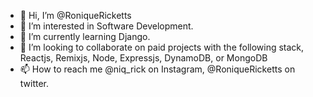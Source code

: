 - 👋 Hi, I’m @RoniqueRicketts
- 👀 I’m interested in Software Development.
- 🌱 I’m currently learning Django.
- 💞️ I’m looking to collaborate on paid projects with the following stack, Reactjs, Remixjs, Node, Expressjs, DynamoDB, or MongoDB
- 📫 How to reach me @niq_rick on Instagram, @RoniqueRicketts on twitter. 

<!---
RoniqueRicketts/RoniqueRicketts is a ✨ special ✨ repository because its `README.md` (this file) appears on your GitHub profile.
You can click the Preview link to take a look at your changes.
--->
